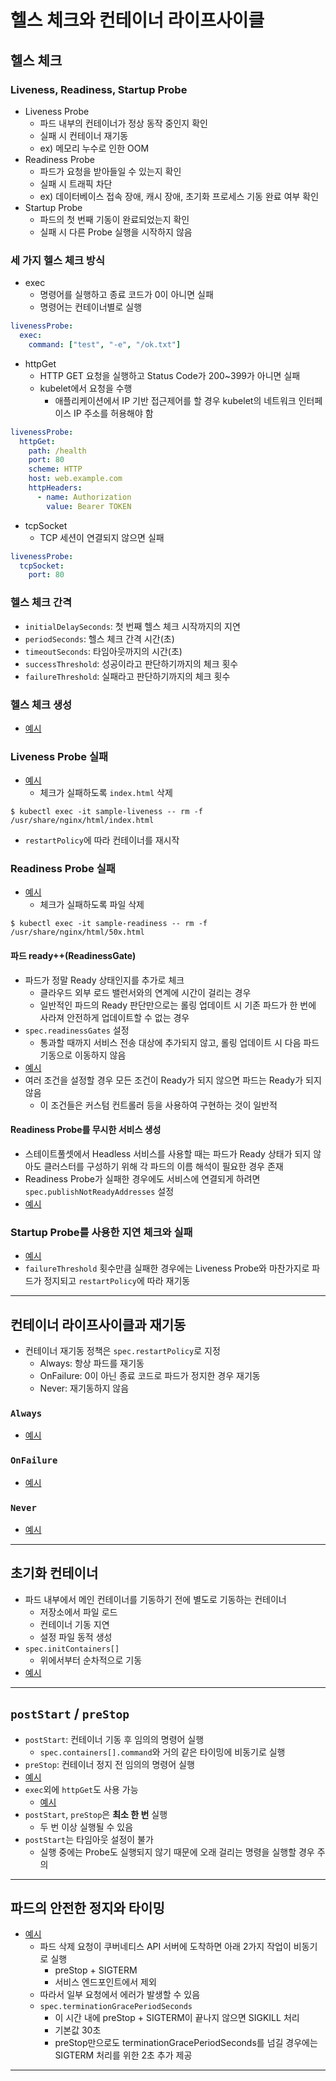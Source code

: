 # 헬스 체크와 컨테이너 라이프사이클

## 헬스 체크

### Liveness, Readiness, Startup Probe

- Liveness Probe
  - 파드 내부의 컨테이너가 정상 동작 중인지 확인
  - 실패 시 컨테이너 재기동
  - ex) 메모리 누수로 인한 OOM
- Readiness Probe
  - 파드가 요청을 받아들일 수 있는지 확인
  - 실패 시 트래픽 차단
  - ex) 데이터베이스 접속 장애, 캐시 장애, 초기화 프로세스 기동 완료 여부 확인
- Startup Probe
  - 파드의 첫 번째 기동이 완료되었는지 확인
  - 실패 시 다른 Probe 실행을 시작하지 않음

### 세 가지 헬스 체크 방식

- exec
  - 명령어를 실행하고 종료 코드가 0이 아니면 실패
  - 명령어는 컨테이너별로 실행
```yaml
livenessProbe:
  exec:
    command: ["test", "-e", "/ok.txt"]
```
- httpGet
  - HTTP GET 요청을 실행하고 Status Code가 200~399가 아니면 실패
  - kubelet에서 요청을 수행
    - 애플리케이션에서 IP 기반 접근제어를 할 경우 kubelet의 네트워크 인터페이스 IP 주소를 허용해야 함
```yaml
livenessProbe:
  httpGet:
    path: /health
    port: 80
    scheme: HTTP
    host: web.example.com
    httpHeaders:
      - name: Authorization
        value: Bearer TOKEN
```
- tcpSocket
  - TCP 세션이 연결되지 않으면 실패
```yaml
livenessProbe:
  tcpSocket:
    port: 80
```

### 헬스 체크 간격

- `initialDelaySeconds`: 첫 번째 헬스 체크 시작까지의 지연
- `periodSeconds`: 헬스 체크 간격 시간(초)
- `timeoutSeconds`: 타임아웃까지의 시간(초)
- `successThreshold`: 성공이라고 판단하기까지의 체크 횟수
- `failureThreshold`: 실패라고 판단하기까지의 체크 횟수

### 헬스 체크 생성

- [예시](./sample-healthcheck.yaml)

### Liveness Probe 실패

- [예시](./sample-liveness.yaml)
  - 체크가 실패하도록 `index.html` 삭제
```shell
$ kubectl exec -it sample-liveness -- rm -f /usr/share/nginx/html/index.html
```
- `restartPolicy`에 따라 컨테이너를 재시작

### Readiness Probe 실패

- [예시](./sample-readiness.yaml)
  - 체크가 실패하도록 파일 삭제
```shell
$ kubectl exec -it sample-readiness -- rm -f /usr/share/nginx/html/50x.html
```

#### 파드 ready++(ReadinessGate)

- 파드가 정말 Ready 상태인지를 추가로 체크
  - 클라우드 외부 로드 밸런서와의 연계에 시간이 걸리는 경우
  - 일반적인 파드의 Ready 판단만으로는 롤링 업데이트 시 기존 파드가 한 번에 사라져 안전하게 업데이트할 수 없는 경우
- `spec.readinessGates` 설정
  - 통과할 때까지 서비스 전송 대상에 추가되지 않고, 롤링 업데이트 시 다음 파드 기동으로 이동하지 않음
- [예시](./sample-readinessgate.yaml)
- 여러 조건을 설정할 경우 모든 조건이 Ready가 되지 않으면 파드는 Ready가 되지 않음
  - 이 조건들은 커스텀 컨트롤러 등을 사용하여 구현하는 것이 일반적

#### Readiness Probe를 무시한 서비스 생성

- 스테이트풀셋에서 Headless 서비스를 사용할 때는 파드가 Ready 상태가 되지 않아도 클러스터를 구성하기 위해 각 파드의 이름 해석이 필요한 경우 존재
- Readiness Probe가 실패한 경우에도 서비스에 연결되게 하려면 `spec.publishNotReadyAddresses` 설정
- [예시](./sample-publish-notready.yaml)

### Startup Probe를 사용한 지연 체크와 실패

- [예시](./sample-startup.yaml)
- `failureThreshold` 횟수만큼 실패한 경우에는 Liveness Probe와 마찬가지로 파드가 정지되고 `restartPolicy`에 따라 재기동

---

## 컨테이너 라이프사이클과 재기동

- 컨테이너 재기동 정책은 `spec.restartPolicy`로 지정
  - Always: 항상 파드를 재기동
  - OnFailure: 0이 아닌 종료 코드로 파드가 정지한 경우 재기동
  - Never: 재기동하지 않음

### `Always`

- [예시](./sample-restart-always.yaml)

### `OnFailure`

- [예시](./sample-restart-onfailure.yaml)

### `Never`

- [예시](./sample-restart-never.yaml)

---

## 초기화 컨테이너

- 파드 내부에서 메인 컨테이너를 기동하기 전에 별도로 기동하는 컨테이너
  - 저장소에서 파일 로드
  - 컨테이너 기동 지연
  - 설정 파일 동적 생성
- `spec.initContainers[]`
  - 위에서부터 순차적으로 기동
- [예시](./sample-initcontainer.yaml)

---

## `postStart` / `preStop`

- `postStart`: 컨테이너 기동 후 임의의 명령어 실행
  - `spec.containers[].command`와 거의 같은 타이밍에 비동기로 실행
- `preStop`: 컨테이너 정지 전 임의의 명령어 실행
- [예시](./sample-lifecycle-exec.yaml)
- `exec`외에 `httpGet`도 사용 가능
  - [예시](./sample-lifecycle-httpget.yaml)
- `postStart`, `preStop`은 <b>최소 한 번</b> 실행
  - 두 번 이상 실행될 수 있음
- `postStart`는 타임아웃 설정이 불가
  - 실행 중에는 Probe도 실행되지 않기 때문에 오래 걸리는 명령을 실행할 경우 주의

---

## 파드의 안전한 정지와 타이밍

- [예시](./sample-termination.yaml)
  - 파드 삭제 요청이 쿠버네티스 API 서버에 도착하면 아래 2가지 작업이 비동기로 실행
    - preStop + SIGTERM
    - 서비스 엔드포인트에서 제외
  - 따라서 일부 요청에서 에러가 발생할 수 있음
  - `spec.terminationGracePeriodSeconds`
    - 이 시간 내에 preStop + SIGTERM이 끝나지 않으면 SIGKILL 처리
    - 기본값 30초
    - preStop만으로도 terminationGracePeriodSeconds를 넘길 경우에는 SIGTERM 처리를 위한 2초 추가 제공

---
